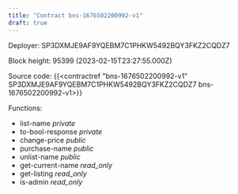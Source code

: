 ```yaml
---
title: "Contract bns-1676502200992-v1"
draft: true
---
```

Deployer: SP3DXMJE9AF9YQEBM7C1PHKW5492BQY3FKZ2CQDZ7


 



Block height: 95399 (2023-02-15T23:27:55.000Z)

Source code: {{<contractref "bns-1676502200992-v1" SP3DXMJE9AF9YQEBM7C1PHKW5492BQY3FKZ2CQDZ7 bns-1676502200992-v1>}}

Functions:

* list-name _private_
* to-bool-response _private_
* change-price _public_
* purchase-name _public_
* unlist-name _public_
* get-current-name _read_only_
* get-listing _read_only_
* is-admin _read_only_
